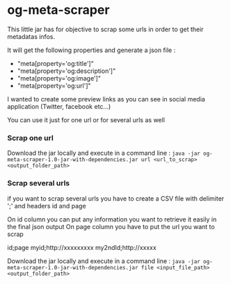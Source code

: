 # og-meta-scraper

This little jar has for objective to scrap some urls in order to get their metadatas infos.

It will get the following properties and generate a json file :
* "meta[property='og:title']"
* "meta[property='og:description']"
* "meta[property='og:image']"
* "meta[property='og:url']"

I wanted to create some preview links as you can see in social media application (Twitter, facebook etc...)

You can use it just for one url or for several urls as well

### Scrap one url

Download the jar locally and execute in a command line : ````java -jar og-meta-scraper-1.0-jar-with-dependencies.jar url <url_to_scrap> <output_folder_path>````

### Scrap several urls

if you want to scrap several urls you have to create a CSV file with delimiter ';' and headers id and page

On id column you can put any information you want to retrieve it easily in the final json output
On page column you have to put the url you want to scrap

id;page
myid;http://xxxxxxxxx
my2ndId;http://xxxxx

Download the jar locally and execute in a command line : ````java -jar og-meta-scraper-1.0-jar-with-dependencies.jar file <input_file_path> <output_folder_path>````

